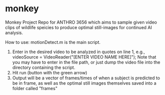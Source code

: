 # monkey
Monkey Project Repo
for ANTHRO 3656 which aims to sample given video clips of wildlife speicies to produce optimal still-images for continued AI analysis.

How to use: motionDetect.m is the main script. 
1. Enter in the desired video to be analyzed in quotes on line 1, e.g.,
  videoSource = VideoReader("[ENTER VIDEO NAME HERE]");
  Note that you may have to enter in the file path, or just dump the video file into the directory containing the script. 
2. Hit run (button with the green arrow)
3. Output will be a vector of frames/times of when a subject is predicted to be in frame, as well as the optimal still images themselves saved into a folder called "frames" 
 
